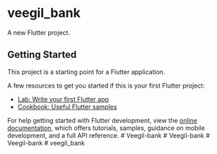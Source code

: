 # veegil_bank

A new Flutter project.

## Getting Started

This project is a starting point for a Flutter application.

A few resources to get you started if this is your first Flutter project:

- [Lab: Write your first Flutter app](https://docs.flutter.dev/get-started/codelab)
- [Cookbook: Useful Flutter samples](https://docs.flutter.dev/cookbook)

For help getting started with Flutter development, view the
[online documentation](https://docs.flutter.dev/), which offers tutorials,
samples, guidance on mobile development, and a full API reference.
#   V e e g i l - b a n k  
 #   V e e g i l - b a n k  
 #   V e e g i l - b a n k  
 #   v e e g i l _ b a n k  
 